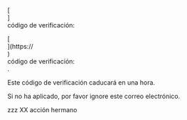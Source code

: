 [<br host>]<br action>código de verificación:<br code>

[<br host>](https://<br host>)<br action>código de verificación:<br code>.

Este código de verificación caducará en una hora.

Si no ha aplicado, por favor ignore este correo electrónico.


zzz
XX
acción
hermano